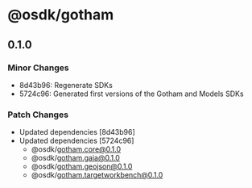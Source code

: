 # @osdk/gotham

## 0.1.0

### Minor Changes

- 8d43b96: Regenerate SDKs
- 5724c96: Generated first versions of the Gotham and Models SDKs

### Patch Changes

- Updated dependencies [8d43b96]
- Updated dependencies [5724c96]
  - @osdk/gotham.core@0.1.0
  - @osdk/gotham.gaia@0.1.0
  - @osdk/gotham.geojson@0.1.0
  - @osdk/gotham.targetworkbench@0.1.0

